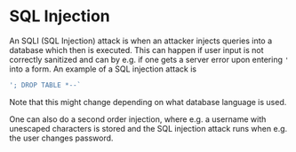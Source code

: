 # SQL Injection

An SQLI (SQL Injection) attack is when an attacker injects queries into a
database which then is executed. This can happen if user input is not correctly
sanitized and can by e.g. if one gets a server error upon entering `'` into a
form. An example of a SQL injection attack is

```sql
'; DROP TABLE *--`
```

Note that this might change depending on what database language is used.

One can also do a second order injection, where e.g. a username with unescaped
characters is stored and the SQL injection attack runs when e.g. the user
changes password.
